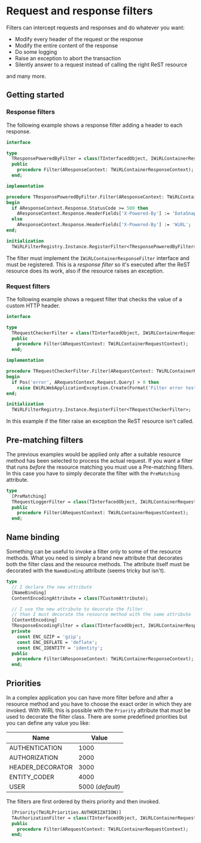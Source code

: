 # Request and response filters

Filters can intercept requests and responses and do whatever you want:

* Modify every header of the request or the response
* Modify the entire content of the response
* Do some logging
* Raise an exception to abort the transaction
* Silently answer to a request instead of calling the right ReST resource

and many more.

## Getting started

### Response filters

The following example shows a response filter adding a header to each response.

```pascal
interface

type
  TResponsePoweredByFilter = class(TInterfacedObject, IWiRLContainerResponseFilter)
  public
    procedure Filter(AResponseContext: TWiRLContainerResponseContext);
  end;

implementation

procedure TResponsePoweredByFilter.Filter(AResponseContext: TWiRLContainerResponseContext);
begin
  if AResponseContext.Response.StatusCode >= 500 then
    AResponseContext.Response.HeaderFields['X-Powered-By'] := 'DataSnap' // ;-)
  else
    AResponseContext.Response.HeaderFields['X-Powered-By'] := 'WiRL';
end;

initialization
  TWiRLFilterRegistry.Instance.RegisterFilter<TResponsePoweredByFilter>;

```

The filter must implement the `IWiRLContainerResponseFilter` interface and must be registered. This is a *response filter* so it's executed after the ReST resource does its work, also if the resource raises an exception.

### Request filters

The following example shows a request filter that checks the value of a custom HTTP header.

```pascal
interface

type
  TRequestCheckerFilter = class(TInterfacedObject, IWiRLContainerRequestFilter)
  public
    procedure Filter(ARequestContext: TWiRLContainerRequestContext);
  end;

implementation

procedure TRequestCheckerFilter.Filter(ARequestContext: TWiRLContainerRequestContext);
begin
  if Pos('error', ARequestContext.Request.Query) > 0 then
    raise EWiRLWebApplicationException.Create(Format('Filter error test [%s]', [FApplication.Name]), 400);
end;

initialization
  TWiRLFilterRegistry.Instance.RegisterFilter<TRequestCheckerFilter>;

```
In this example if the filter raise an exception the ReST resource isn't called.

## Pre-matching filters

The previous examples would be applied only after a suitable resource method has been selected to process the actual request. If you want a filter that runs *before* the resource matching you must use a Pre-matching filters. In this case you have to simply decorate the filter with the `PreMatching` attribute.

```pascal
type
  [PreMatching]
  TRequestLoggerFilter = class(TInterfacedObject, IWiRLContainerRequestFilter)
  public
    procedure Filter(ARequestContext: TWiRLContainerRequestContext);
  end;
```

## Name binding

Something can be useful to invoke a filter only to some of the resource methods. What you need is simply a brand new attribute that decorates both the filter class and the resource methods. The attribute itself must be decorated with the `NameBinding` attribute (seems tricky but isn't).

```pascal
type
  // I declare the new attribute
  [NameBinding]
  ContentEncodingAttribute = class(TCustomAttribute);

  // I use the new attribute to decorate the filter
  // than I must decorate the resource method with the same attribute
  [ContentEncoding]
  TResponseEncodingFilter = class(TInterfacedObject, IWiRLContainerResponseFilter)
  private
    const ENC_GZIP = 'gzip';
    const ENC_DEFLATE = 'deflate';
    const ENC_IDENTITY = 'identity';
  public
    procedure Filter(AResponseContext: TWiRLContainerResponseContext);
  end;
```

## Priorities

In a complex application you can have more filter before and after a resource method and you have to choose the exact order in which they are invoked. With WiRL this is possible with the `Priority` attribute that must be used to decorate the filter class. There are some predefined priorities but you can define any value you like:

Name             | Value
---------------- | -------------
AUTHENTICATION   | 1000
AUTHORIZATION    | 2000
HEADER_DECORATOR | 3000
ENTITY_CODER     | 4000
USER             | 5000 (*default*)

The filters are first ordered by theirs priority and then invoked.

```pascal
  [Priority(TWiRLPriorities.AUTHORIZATION)]
  TAuthorizationFilter = class(TInterfacedObject, IWiRLContainerRequestFilter)
  public
    procedure Filter(ARequestContext: TWiRLContainerRequestContext);
  end;
```
